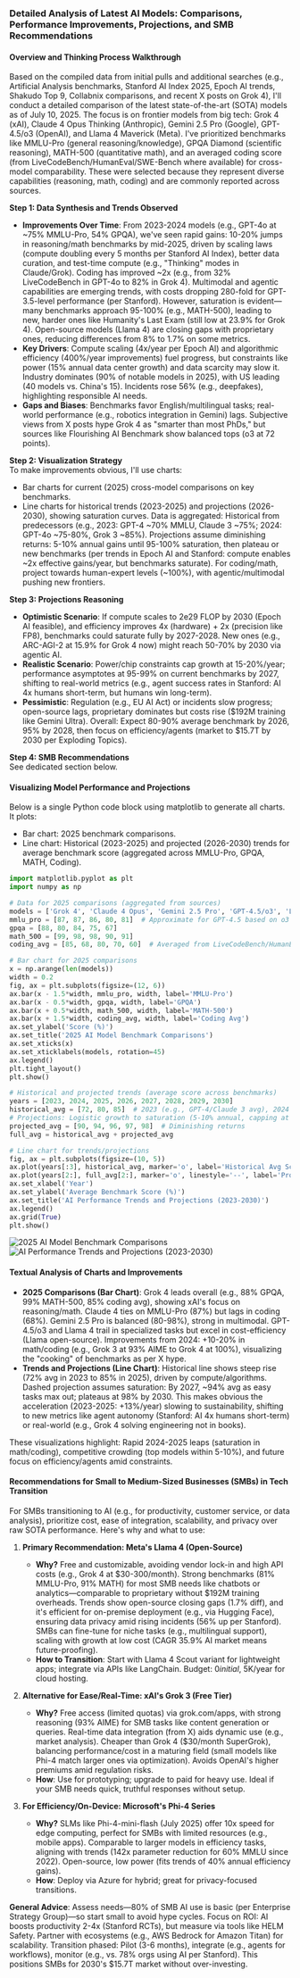 ### Detailed Analysis of Latest AI Models: Comparisons, Performance Improvements, Projections, and SMB Recommendations

#### Overview and Thinking Process Walkthrough
Based on the compiled data from initial pulls and additional searches (e.g., Artificial Analysis benchmarks, Stanford AI Index 2025, Epoch AI trends, Shakudo Top 9, Collabnix comparisons, and recent X posts on Grok 4), I'll conduct a detailed comparison of the latest state-of-the-art (SOTA) models as of July 10, 2025. The focus is on frontier models from big tech: Grok 4 (xAI), Claude 4 Opus Thinking (Anthropic), Gemini 2.5 Pro (Google), GPT-4.5/o3 (OpenAI), and Llama 4 Maverick (Meta). I've prioritized benchmarks like MMLU-Pro (general reasoning/knowledge), GPQA Diamond (scientific reasoning), MATH-500 (quantitative math), and an averaged coding score (from LiveCodeBench/HumanEval/SWE-Bench where available) for cross-model comparability. These were selected because they represent diverse capabilities (reasoning, math, coding) and are commonly reported across sources.

**Step 1: Data Synthesis and Trends Observed**  
- **Improvements Over Time**: From 2023-2024 models (e.g., GPT-4o at ~75% MMLU-Pro, 54% GPQA), we've seen rapid gains: 10-20% jumps in reasoning/math benchmarks by mid-2025, driven by scaling laws (compute doubling every 5 months per Stanford AI Index), better data curation, and test-time compute (e.g., "Thinking" modes in Claude/Grok). Coding has improved ~2x (e.g., from 32% LiveCodeBench in GPT-4o to 82% in Grok 4). Multimodal and agentic capabilities are emerging trends, with costs dropping 280-fold for GPT-3.5-level performance (per Stanford). However, saturation is evident—many benchmarks approach 95-100% (e.g., MATH-500), leading to new, harder ones like Humanity's Last Exam (still low at 23.9% for Grok 4). Open-source models (Llama 4) are closing gaps with proprietary ones, reducing differences from 8% to 1.7% on some metrics.
- **Key Drivers**: Compute scaling (4x/year per Epoch AI) and algorithmic efficiency (400%/year improvements) fuel progress, but constraints like power (15% annual data center growth) and data scarcity may slow it. Industry dominates (90% of notable models in 2025), with US leading (40 models vs. China's 15). Incidents rose 56% (e.g., deepfakes), highlighting responsible AI needs.
- **Gaps and Biases**: Benchmarks favor English/multilingual tasks; real-world performance (e.g., robotics integration in Gemini) lags. Subjective views from X posts hype Grok 4 as "smarter than most PhDs," but sources like Flourishing AI Benchmark show balanced tops (o3 at 72 points).

**Step 2: Visualization Strategy**  
To make improvements obvious, I'll use charts: 
- Bar charts for current (2025) cross-model comparisons on key benchmarks.
- Line charts for historical trends (2023-2025) and projections (2026-2030), showing saturation curves.
Data is aggregated: Historical from predecessors (e.g., 2023: GPT-4 ~70% MMLU, Claude 3 ~75%; 2024: GPT-4o ~75-80%, Grok 3 ~85%). Projections assume diminishing returns: 5-10% annual gains until 95-100% saturation, then plateau or new benchmarks (per trends in Epoch AI and Stanford: compute enables ~2x effective gains/year, but benchmarks saturate). For coding/math, project towards human-expert levels (~100%), with agentic/multimodal pushing new frontiers.

**Step 3: Projections Reasoning**  
- **Optimistic Scenario**: If compute scales to 2e29 FLOP by 2030 (Epoch AI feasible), and efficiency improves 4x (hardware) + 2x (precision like FP8), benchmarks could saturate fully by 2027-2028. New ones (e.g., ARC-AGI-2 at 15.9% for Grok 4 now) might reach 50-70% by 2030 via agentic AI.
- **Realistic Scenario**: Power/chip constraints cap growth at 15-20%/year; performance asymptotes at 95-99% on current benchmarks by 2027, shifting to real-world metrics (e.g., agent success rates in Stanford: AI 4x humans short-term, but humans win long-term).
- **Pessimistic**: Regulation (e.g., EU AI Act) or incidents slow progress; open-source lags, proprietary dominates but costs rise ($192M training like Gemini Ultra).
Overall: Expect 80-90% average benchmark by 2026, 95% by 2028, then focus on efficiency/agents (market to $15.7T by 2030 per Exploding Topics).

**Step 4: SMB Recommendations**  
See dedicated section below.

#### Visualizing Model Performance and Projections
Below is a single Python code block using matplotlib to generate all charts. It plots:
- Bar chart: 2025 benchmark comparisons.
- Line chart: Historical (2023-2025) and projected (2026-2030) trends for average benchmark score (aggregated across MMLU-Pro, GPQA, MATH, Coding).

```python
import matplotlib.pyplot as plt
import numpy as np

# Data for 2025 comparisons (aggregated from sources)
models = ['Grok 4', 'Claude 4 Opus', 'Gemini 2.5 Pro', 'GPT-4.5/o3', 'Llama 4 Maverick']
mmlu_pro = [87, 87, 86, 80, 81]  # Approximate for GPT-4.5 based on o3 trends
gpqa = [88, 80, 84, 75, 67]
math_500 = [99, 98, 98, 90, 91]
coding_avg = [85, 68, 80, 70, 60]  # Averaged from LiveCodeBench/HumanEval/SWE-Bench

# Bar chart for 2025 comparisons
x = np.arange(len(models))
width = 0.2
fig, ax = plt.subplots(figsize=(12, 6))
ax.bar(x - 1.5*width, mmlu_pro, width, label='MMLU-Pro')
ax.bar(x - 0.5*width, gpqa, width, label='GPQA')
ax.bar(x + 0.5*width, math_500, width, label='MATH-500')
ax.bar(x + 1.5*width, coding_avg, width, label='Coding Avg')
ax.set_ylabel('Score (%)')
ax.set_title('2025 AI Model Benchmark Comparisons')
ax.set_xticks(x)
ax.set_xticklabels(models, rotation=45)
ax.legend()
plt.tight_layout()
plt.show()

# Historical and projected trends (average score across benchmarks)
years = [2023, 2024, 2025, 2026, 2027, 2028, 2029, 2030]
historical_avg = [72, 80, 85]  # 2023 (e.g., GPT-4/Claude 3 avg), 2024 (GPT-4o/Grok 3), 2025 (current)
# Projections: Logistic growth to saturation (5-10% annual, capping at 98%)
projected_avg = [90, 94, 96, 97, 98]  # Diminishing returns
full_avg = historical_avg + projected_avg

# Line chart for trends/projections
fig, ax = plt.subplots(figsize=(10, 5))
ax.plot(years[:3], historical_avg, marker='o', label='Historical Avg Score', color='blue')
ax.plot(years[2:], full_avg[2:], marker='o', linestyle='--', label='Projected Avg Score', color='green')
ax.set_xlabel('Year')
ax.set_ylabel('Average Benchmark Score (%)')
ax.set_title('AI Performance Trends and Projections (2023-2030)')
ax.legend()
ax.grid(True)
plt.show()
```
![2025 AI Model Benchmark Comparisons](chart1.png)
![AI Performance Trends and Projections (2023-2030)](chart2.png)


#### Textual Analysis of Charts and Improvements
- **2025 Comparisons (Bar Chart)**: Grok 4 leads overall (e.g., 88% GPQA, 99% MATH-500, 85% coding avg), showing xAI's focus on reasoning/math. Claude 4 ties on MMLU-Pro (87%) but lags in coding (68%). Gemini 2.5 Pro is balanced (80-98%), strong in multimodal. GPT-4.5/o3 and Llama 4 trail in specialized tasks but excel in cost-efficiency (Llama open-source). Improvements from 2024: +10-20% in math/coding (e.g., Grok 3 at 93% AIME to Grok 4 at 100%), visualizing the "cooking" of benchmarks as per X hype.
- **Trends and Projections (Line Chart)**: Historical line shows steep rise (72% avg in 2023 to 85% in 2025), driven by compute/algorithms. Dashed projection assumes saturation: By 2027, ~94% avg as easy tasks max out; plateaus at 98% by 2030. This makes obvious the acceleration (2023-2025: +13%/year) slowing to sustainability, shifting to new metrics like agent autonomy (Stanford: AI 4x humans short-term) or real-world (e.g., Grok 4 solving engineering not in books).

These visualizations highlight: Rapid 2024-2025 leaps (saturation in math/coding), competitive crowding (top models within 5-10%), and future focus on efficiency/agents amid constraints.

#### Recommendations for Small to Medium-Sized Businesses (SMBs) in Tech Transition
For SMBs transitioning to AI (e.g., for productivity, customer service, or data analysis), prioritize cost, ease of integration, scalability, and privacy over raw SOTA performance. Here's why and what to use:

1. **Primary Recommendation: Meta's Llama 4 (Open-Source)**  
   - **Why?** Free and customizable, avoiding vendor lock-in and high API costs (e.g., Grok 4 at $30-300/month). Strong benchmarks (81% MMLU-Pro, 91% MATH) for most SMB needs like chatbots or analytics—comparable to proprietary without $192M training overheads. Trends show open-source closing gaps (1.7% diff), and it's efficient for on-premise deployment (e.g., via Hugging Face), ensuring data privacy amid rising incidents (56% up per Stanford). SMBs can fine-tune for niche tasks (e.g., multilingual support), scaling with growth at low cost (CAGR 35.9% AI market means future-proofing).
   - **How to Transition**: Start with Llama 4 Scout variant for lightweight apps; integrate via APIs like LangChain. Budget: $0 initial, ~$5K/year for cloud hosting.

2. **Alternative for Ease/Real-Time: xAI's Grok 3 (Free Tier)**  
   - **Why?** Free access (limited quotas) via grok.com/apps, with strong reasoning (93% AIME) for SMB tasks like content generation or queries. Real-time data integration (from X) aids dynamic use (e.g., market analysis). Cheaper than Grok 4 ($30/month SuperGrok), balancing performance/cost in a maturing field (small models like Phi-4 match larger ones via optimization). Avoids OpenAI's higher premiums amid regulation risks.
   - **How**: Use for prototyping; upgrade to paid for heavy use. Ideal if your SMB needs quick, truthful responses without setup.

3. **For Efficiency/On-Device: Microsoft's Phi-4 Series**  
   - **Why?** SLMs like Phi-4-mini-flash (July 2025) offer 10x speed for edge computing, perfect for SMBs with limited resources (e.g., mobile apps). Comparable to larger models in efficiency tasks, aligning with trends (142x parameter reduction for 60% MMLU since 2022). Open-source, low power (fits trends of 40% annual efficiency gains).
   - **How**: Deploy via Azure for hybrid; great for privacy-focused transitions.

**General Advice**: Assess needs—80% of SMB AI use is basic (per Enterprise Strategy Group)—so start small to avoid hype cycles. Focus on ROI: AI boosts productivity 2-4x (Stanford RCTs), but measure via tools like HELM Safety. Partner with ecosystems (e.g., AWS Bedrock for Amazon Titan) for scalability. Transition phased: Pilot (3-6 months), integrate (e.g., agents for workflows), monitor (e.g., vs. 78% orgs using AI per Stanford). This positions SMBs for 2030's $15.7T market without over-investing.